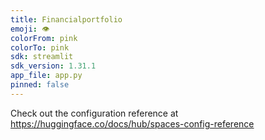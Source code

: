 ```yaml
---
title: Financialportfolio
emoji: 👁
colorFrom: pink
colorTo: pink
sdk: streamlit
sdk_version: 1.31.1
app_file: app.py
pinned: false
---
```


Check out the configuration reference at https://huggingface.co/docs/hub/spaces-config-reference

